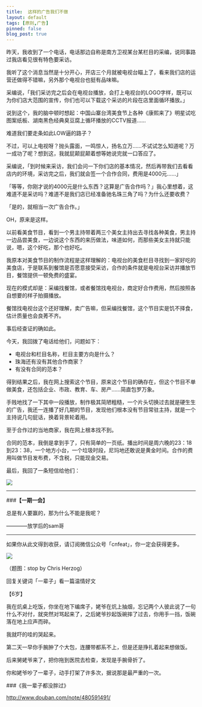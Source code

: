 ```yaml
---
title:  这样的广告我们不做
layout: default
tags: [原则,广告]
pinned: false
blog_post: true
---
```



昨天，我收到了一个电话，电话那边自称是南方卫视某台某栏目的采编，说同事路过我店看见很有特色要采访。

我听了这个消息当然是十分开心，开店三个月就被电视台瞄上了，看来我们店的运营还做得不错嘛，另外那个电视台也挺有品味嘛。

采编说，「我们采访完之后会在电视台播放，会打上电视台的LOGO字样，既可以为你们店大范围的宣传，你们也可以下载这个采访的片段在店里面循环播放。」

说到这个，我的脑中顿时想起：中国山寨台湾美食节上各种《康熙来了》明星试吃图案纸板、湖南黑色经典臭豆腐上循环播放的CCTV报道……

难道我们要走条如此LOW逼的路子？

不过，可以上电视呀？抛头露面，一鸣惊人，扬名立万……不试试怎么知道呢？万一成功了呢？想到这，我就屁颠屁颠着想等她说完就一口答应了。

采编说，「到时候来采访，我们会问一下你们店的基本情况，然后再带我们去看看店内的环境，采访完之后，我们就会签一个合作合同，费用是4000元……」

「等等，你刚才说的4000元是什么东西？这算是广告合作吗？」我心里想着，这难道不是采访吗？难道不是我们店已经准备驰名珠三角了吗？为什么还要收费？

「是的，就相当一次广告合作。」

OH，原来是这样。

以前看美食节目，看到一个男主持带着两三个美女主持出去寻找各种美食，男主持一边品尝美食，一边说这个东西的来历做法，味道如何，而那些美女主持就只能说，嗯，这个好吃，那个也好吃。

我原本对美食节目的制作流程是这样理解的：电视台的美食栏目寻找到一家好吃的美食店，于是联系到餐馆是否愿意接受采访，合作的条件就是电视台采访并播放节目，餐馆提供一顿免费的盛宴。

现在的模式却是：采编找餐馆，或者餐馆找电视台，商定好合作费用，然后按照各自想要的样子拍摄播放。

餐馆找电视台这个还好理解，卖广告嘛，但采编找餐馆，这个节目实是饥不择食，估计质量也会良莠不齐。

事后经查证的确如此。

今天，我回拨了电话给他们，问题如下：

- 电视台和栏目名称，栏目主要方向是什么？
- 珠海还有没有其他合作商家？
- 有没有合同的范本？

得到结果之后，我在网上搜索这个节目，原来这个节目的确存在，但这个节目不单做美食，还包括企业、市政、教育、车、房产……简直包罗万象。

手贱地找了一下其中一段播放，制作极其简陋粗糙，一个片头切换过去就是硬生生的广告，我还一连播了好几期的节目，发现他们根本没有节目常驻主持，就是一个主持说几句屁话，换着背景轮着用。

至于合作过的当地商家，我在网上根本找不到。

合同的范本，我倒是拿到手了，只有简单的一页纸。播出时间是周六晚的23：18到23：38，一个地方小台，一个垃圾时段，尼玛地还敢说是黄金时间。合作的费用叫做节目发布费，不含税，只能现金交易。

最后，我回了一条短信给他们：


![](http://cnfeat.qiniudn.com/1461103775.jpg)




---

###**【一期一会】**

总是有人要赢的，那为什么不能是我呢？

————放学后的sam哥

----

如果你从此文得到收获，请订阅微信公众号「cnfeat」，你一定会获得更多。

![](http://7d9mjz.com1.z0.glb.clouddn.com/2014-12-15.jpg)

（题图：stop by Chris Herzog）

回复关键词「一辈子」看一篇温情好文

【6岁】

我在炕桌上吃饭，你坐在地下编席子，姥爷在炕上抽烟，忘记两个人彼此说了一句什么不对付，就突然对骂起来了，之后姥爷抄起饭碗摔了过去，你用手一挡，饭碗落在地上应声而碎。

我就吓的哇的哭起来。

第二天一早你手腕肿了个大包，连腰带都系不上，但是还是挣扎着起来想做饭。

后来舅姥爷来了，把你拖到医院去检查，发现是手腕骨折了。

你和姥爷吵了一辈子，动手打架了许多次，据说那是最严重的一次。

###《我一辈子都没胖过》

http://www.douban.com/note/480591491/





